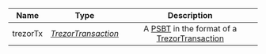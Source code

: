 | Name |   Type   |                         Description                          |
| :--: | :------: | :----------------------------------------------------------: |
| trezorTx | [*TrezorTransaction*](/docs/dev-resources/documentation/javascript-sdk-ref/types#trezortransaction) | A [PSBT](/docs/dev-resources/documentation/javascript-sdk-ref/types#psbt) in the format of a [TrezorTransaction](/docs/dev-resources/documentation/javascript-sdk-ref/types#trezortransaction) |


